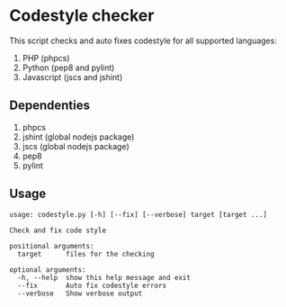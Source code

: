 # Codestyle checker

This script checks and auto fixes codestyle for all supported languages:

1. PHP (phpcs)
2. Python (pep8 and pylint)
3. Javascript (jscs and jshint)

## Dependenties

1. phpcs
2. jshint (global nodejs package)
3. jscs (global nodejs package)
4. pep8
5. pylint

## Usage

```
usage: codestyle.py [-h] [--fix] [--verbose] target [target ...]

Check and fix code style

positional arguments:
  target      files for the checking

optional arguments:
  -h, --help  show this help message and exit
  --fix       Auto fix codestyle errors
  --verbose   Show verbose output
```